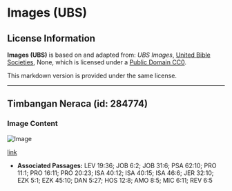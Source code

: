 # Images (UBS)

## License Information

**Images (UBS)** is based on and adapted from: _UBS Images_, [United Bible Societies](https://unitedbiblesocieties.org/), None, which is licensed under a [Public Domain CC0](https://creativecommons.org/public-domain/cc0/).

This markdown version is provided under the same license.



--------------------------------

## Timbangan Neraca (id: 284774)

### Image Content

![Image](https://cdn.aquifer.bible/aquifer-content/resources/Media/WEB-0351_balance_scales.jpg)

[link](https://cdn.aquifer.bible/aquifer-content/resources/Media/WEB-0351_balance_scales.jpg)

* **Associated Passages:** LEV 19:36; JOB 6:2; JOB 31:6; PSA 62:10; PRO 11:1; PRO 16:11; PRO 20:23; ISA 40:12; ISA 40:15; ISA 46:6; JER 32:10; EZK 5:1; EZK 45:10; DAN 5:27; HOS 12:8; AMO 8:5; MIC 6:11; REV 6:5

